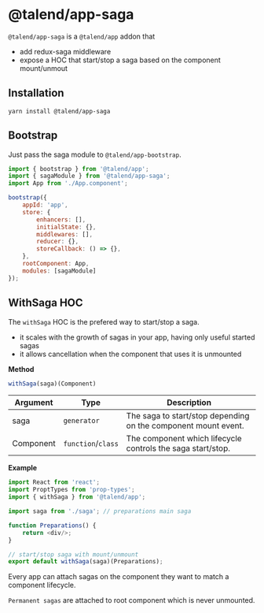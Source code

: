 # @talend/app-saga

`@talend/app-saga` is a `@talend/app` addon that
* add redux-saga middleware
* expose a HOC that start/stop a saga based on the component mount/unmout

## Installation

```
yarn install @talend/app-saga
```

## Bootstrap

Just pass the saga module to `@talend/app-bootstrap`.

```javascript
import { bootstrap } from '@talend/app';
import { sagaModule } from '@talend/app-saga';
import App from './App.component';

bootstrap({
    appId: 'app',
    store: {
        enhancers: [],
        initialState: {},
        middlewares: [],
        reducer: {},
        storeCallback: () => {},
    },
    rootComponent: App,
    modules: [sagaModule]
});
```

## WithSaga HOC

The `withSaga` HOC is the prefered way to start/stop a saga.
* it scales with the growth of sagas in your app, having only useful started sagas
* it allows cancellation when the component that uses it is unmounted

**Method**
```javascript
withSaga(saga)(Component)
```

| Argument | Type | Description |
|---|---|---|
| saga | `generator` | The saga to start/stop depending on the component mount event. |
| Component | `function`/`class` | The component which lifecycle controls the saga start/stop. |

**Example**

```javascript
import React from 'react';
import ProptTypes from 'prop-types';
import { withSaga } from '@talend/app';

import saga from './saga'; // preparations main saga

function Preparations() {
    return <div/>;
}

// start/stop saga with mount/unmount
export default withSaga(saga)(Preparations);
```

Every app can attach sagas on the component they want to match a component lifecycle.

`Permanent sagas` are attached to root component which is never unmounted.

